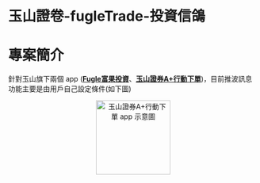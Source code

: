 # 玉山證卷-fugleTrade-投資信鴿

# 專案簡介
針對玉山旗下兩個 app ([**Fugle富果投資**](https://play.google.com/store/apps/details?id=tw.fugle.android.app)、[**玉山證券A+行動下單**](https://play.google.com/store/apps/details?id=com.esun))，目前推波訊息功能主要是由用戶自己設定條件(如下圖)

<div align=center><img width="150" height="150" src="https://i.imgur.com/6LMTpbt.png" alt="玉山證券A+行動下單 app 示意圖"/></div>
